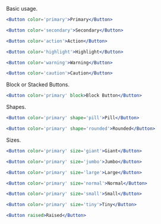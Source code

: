 Basic usage.

```jsx
<Button color='primary'>Primary</Button>
```

```jsx
<Button color='secondary'>Secondary</Button>
```

```jsx
<Button color='action'>Action</Button>
```

```jsx
<Button color='highlight'>Highlight</Button>
```

```jsx
<Button color='warning'>Warning</Button>
```

```jsx
<Button color='caution'>Caution</Button>
```

Block or Stacked Buttons.

```jsx
<Button color='primary' block>Block Button</Button>
```

Shapes.

```jsx
<Button color='primary' shape='pill'>Pill</Button>
```

```jsx
<Button color='primary' shape='rounded'>Rounded</Button>
```

Sizes.

```jsx
<Button color='primary' size='giant'>Giant</Button>
```

```jsx
<Button color='primary' size='jumbo'>Jumbo</Button>
```

```jsx
<Button color='primary' size='large'>Large</Button>
```

```jsx
<Button color='primary' size='normal'>Normal</Button>
```

```jsx
<Button color='primary' size='small'>Small</Button>
```

```jsx
<Button color='primary' size='tiny'>Tiny</Button>
```

```jsx
<Button raised>Raised</Button>
```
